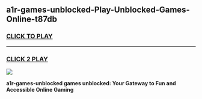 
## a1r-games-unblocked-Play-Unblocked-Games-Online-t87db
<h3>
<a href="https://premium76.site?title=a1r-games-unblocked&ref=24A">CLICK TO PLAY</a></h3>
<hr>

<h3>
<a href="https://premium76.site?title=a1r-games-unblocked&ref=24A">CLICK 2 PLAY</a>
  
</h3>

<a href="https://premium76.site?title=a1r-games-unblocked&ref=24A"><img src="https://clearcache.store/games.png"></a>


**a1r-games-unblocked games unblocked: Your Gateway to Fun and Accessible Online Gaming**
